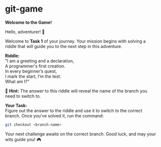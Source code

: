 # git-game

**Welcome to the Game!**

Hello, adventurer! 👋

Welcome to **Task 1** of your journey. Your mission begins with solving a riddle that will guide you to the next step in this adventure.

**Riddle:**  
"I am a greeting and a declaration,  
A programmer's first creation.  
In every beginner’s quest,  
I mark the start, I’m the test.  
What am I?"

🔑 **Hint:** The answer to this riddle will reveal the name of the branch you need to switch to.

**Your Task:**  
Figure out the answer to the riddle and use it to switch to the correct branch. Once you’ve solved it, run the command:

```bash
git checkout <branch-name>
```

Your next challenge awaits on the correct branch. Good luck, and may your wits guide you! 🎮
